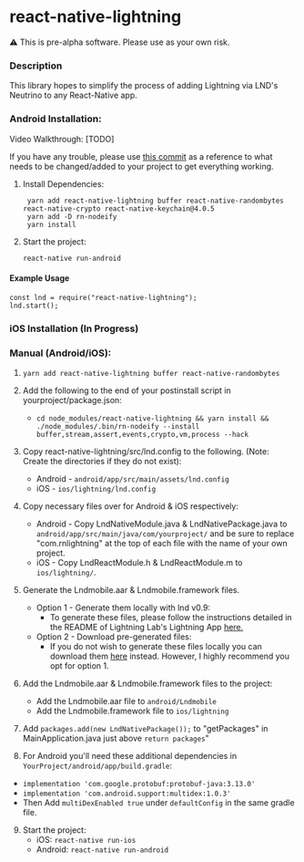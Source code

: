 # react-native-lightning

:warning: This is pre-alpha software. Please use as your own risk.

### Description
This library hopes to simplify the process of adding Lightning via LND's Neutrino to any React-Native app. 

### Android Installation:

Video Walkthrough: [TODO]

If you have any trouble, please use [this commit](https://github.com/coreyphillips/photon/commit/925510f3515f6bac812d41a49a43d3a0c0981dfe) as a reference to what needs to be changed/added to your project to get everything working.

1. Install Dependencies:
   ```
    yarn add react-native-lightning buffer react-native-randombytes react-native-crypto react-native-keychain@4.0.5
    yarn add -D rn-nodeify
    yarn install
    ```
2. Start the project:
    
    `react-native run-android`
    
#### Example Usage
```
const lnd = require("react-native-lightning");
lnd.start();
```
    
### iOS Installation (In Progress)

### Manual (Android/iOS):
1. `yarn add react-native-lightning buffer react-native-randombytes`

2. Add the following to the end of your postinstall script in yourproject/package.json:
    - `cd node_modules/react-native-lightning && yarn install && ./node_modules/.bin/rn-nodeify --install buffer,stream,assert,events,crypto,vm,process --hack`
 
3. Copy react-native-lightning/src/lnd.config to the following. (Note: Create the directories if they do not exist):
     - Android - `android/app/src/main/assets/lnd.config`
     - iOS - `ios/lightning/lnd.config`
     
4. Copy necessary files over for Android & iOS respectively:
    - Android - Copy LndNativeModule.java & LndNativePackage.java to `android/app/src/main/java/com/yourproject/` and be sure to replace "com.rnlightning" at the top of each file with the name of your own project.
    - iOS - Copy LndReactModule.h & LndReactModule.m to `ios/lightning/`.
     
5. Generate the Lndmobile.aar & Lndmobile.framework files.
    - Option 1 - Generate them locally with lnd v0.9:
        - To generate these files, please follow the instructions detailed in the README of Lightning Lab's Lightning App [here.](https://github.com/lightninglabs/lightning-app/tree/master/mobile)
    - Option 2 - Download pre-generated files:
        - If you do not wish to generate these files locally you can download them [here](https://github.com/coreyphillips/photon/releases/tag/v0.0.1) instead. However, I highly recommend you opt for option 1.

6. Add the Lndmobile.aar & Lndmobile.framework files to the project:
    - Add the Lndmobile.aar file to `android/Lndmobile`
    - Add the Lndmobile.framework file to `ios/lightning`

7. Add `packages.add(new LndNativePackage());` to "getPackages" in MainApplication.java just above `return packages`"

8. For Android you'll need these additional dependencies in `YourProject/android/app/build.gradle`:
 - `implementation 'com.google.protobuf:protobuf-java:3.13.0'`
 - `implementation 'com.android.support:multidex:1.0.3'` 
 - Then Add `multiDexEnabled true` under `defaultConfig` in the same gradle file.

9. Start the project:
    - iOS: `react-native run-ios`
    - Android: `react-native run-android`
